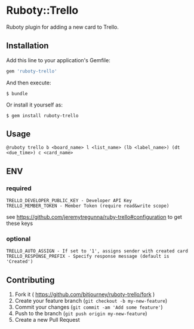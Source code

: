 # Ruboty::Trello

Ruboty plugin for adding a new card to Trello.

## Installation

Add this line to your application's Gemfile:

```ruby
gem 'ruboty-trello'
```

And then execute:

    $ bundle

Or install it yourself as:

    $ gem install ruboty-trello

## Usage

```
@ruboty trello b <board_name> l <list_name> (lb <label_name>) (dt <due_time>) c <card_name>
```

## ENV

### required

```
TRELLO_DEVELOPER_PUBLIC_KEY - Developer API Key
TRELLO_MEMBER_TOKEN - Member Token (require read&write scope)
```

see https://github.com/jeremytregunna/ruby-trello#configuration to get these keys

### optional

```
TRELLO_AUTO_ASSIGN - If set to '1', assigns sender with created card
TRELLO_RESPONSE_PREFIX - Specify response message (default is 'Created')
```

## Contributing

1. Fork it ( https://github.com/bitjourney/ruboty-trello/fork )
2. Create your feature branch (`git checkout -b my-new-feature`)
3. Commit your changes (`git commit -am 'Add some feature'`)
4. Push to the branch (`git push origin my-new-feature`)
5. Create a new Pull Request
